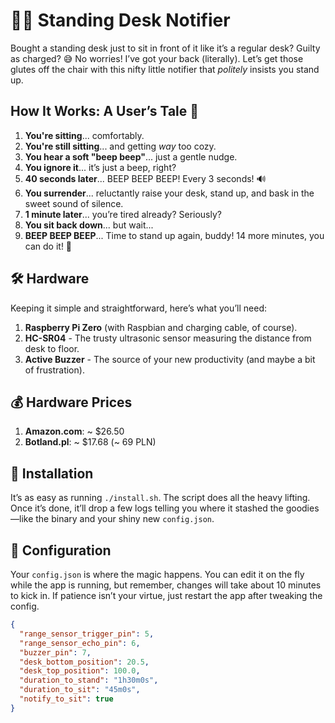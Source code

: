 # 🏋️‍♂️ Standing Desk Notifier
Bought a standing desk just to sit in front of it like it’s a regular desk? Guilty as charged? 😅 No worries! I’ve got your back (literally). Let’s get those glutes off the chair with this nifty little notifier that *politely* insists you stand up. 

## How It Works: A User’s Tale 🎢

1. **You're sitting**... comfortably.
2. **You're still sitting**... and getting *way* too cozy.
3. **You hear a soft "beep beep"**... just a gentle nudge.
4. **You ignore it**... it’s just a beep, right?
5. **40 seconds later**... BEEP BEEP BEEP! Every 3 seconds! 🔊 
6. **You surrender**... reluctantly raise your desk, stand up, and bask in the sweet sound of silence.
7. **1 minute later**... you’re tired already? Seriously?
8. **You sit back down**... but wait...
9. **BEEP BEEP BEEP**... Time to stand up again, buddy! 14 more minutes, you can do it! 💪

## 🛠️ Hardware
Keeping it simple and straightforward, here’s what you’ll need:
1. **Raspberry Pi Zero** (with Raspbian and charging cable, of course).
2. **HC-SR04** - The trusty ultrasonic sensor measuring the distance from desk to floor.
3. **Active Buzzer** - The source of your new productivity (and maybe a bit of frustration).

## 💰 Hardware Prices
1. **Amazon.com**: ~ $26.50
2. **Botland.pl**: ~ $17.68 (~ 69 PLN)

## 🚀 Installation
It’s as easy as running `./install.sh`. The script does all the heavy lifting. Once it’s done, it’ll drop a few logs telling you where it stashed the goodies—like the binary and your shiny new `config.json`.

## 🔧 Configuration
Your `config.json` is where the magic happens. You can edit it on the fly while the app is running, but remember, changes will take about 10 minutes to kick in. If patience isn’t your virtue, just restart the app after tweaking the config.
```json
{
  "range_sensor_trigger_pin": 5,
  "range_sensor_echo_pin": 6,
  "buzzer_pin": 7,
  "desk_bottom_position": 20.5,
  "desk_top_position": 100.0,
  "duration_to_stand": "1h30m0s",
  "duration_to_sit": "45m0s",
  "notify_to_sit": true
}
